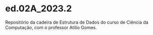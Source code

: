 # ed.02A_2023.2
Repositório da cadeira de Estrutura de Dados do curso de Ciência da Computação, com o professor Atílio Gomes.
